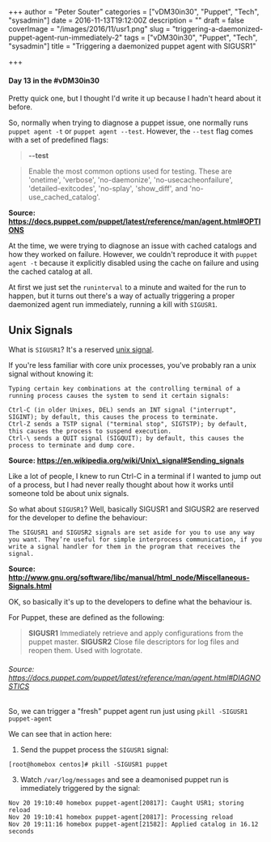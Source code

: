+++
author = "Peter Souter"
categories = ["vDM30in30", "Puppet", "Tech", "sysadmin"]
date = 2016-11-13T19:12:00Z
description = ""
draft = false
coverImage = "/images/2016/11/usr1.png"
slug = "triggering-a-daemonized-puppet-agent-run-immediately-2"
tags = ["vDM30in30", "Puppet", "Tech", "sysadmin"]
title = "Triggering a daemonized puppet agent with SIGUSR1"

+++

#### Day 13 in the #vDM30in30

Pretty quick one, but I thought I'd write it up because I hadn't heard about it before.

So, normally when trying to diagnose a puppet issue, one normally runs `puppet agent -t` or `puppet agent --test`. However, the `--test` flag comes with a set of predefined flags:

> **--test**

>Enable the most common options used for testing. These are 'onetime', 'verbose', 'no-daemonize', 'no-usecacheonfailure', 'detailed-exitcodes', 'no-splay', 'show_diff', and 'no-use_cached_catalog'.

**Source: https://docs.puppet.com/puppet/latest/reference/man/agent.html#OPTIONS**

At the time, we were trying to diagnose an issue with cached catalogs and how they worked on failure. However, we couldn't reproduce it with `puppet agent -t` because it explicitly disabled using the cache on failure and using the cached catalog at all.

At first we just set the `runinterval` to a minute and waited for the run to happen, but it turns out there's a way of actually triggering a proper daemonized agent run immediately, running a kill with `SIGUSR1`.

## Unix Signals

What is `SIGUSR1`? It's a reserved [unix signal](https://en.wikipedia.org/wiki/Unix_signal).

If you're less familiar with core unix processes, you've probably ran a unix signal without knowing it:

```
Typing certain key combinations at the controlling terminal of a running process causes the system to send it certain signals:

Ctrl-C (in older Unixes, DEL) sends an INT signal ("interrupt", SIGINT); by default, this causes the process to terminate.
Ctrl-Z sends a TSTP signal ("terminal stop", SIGTSTP); by default, this causes the process to suspend execution.
Ctrl-\ sends a QUIT signal (SIGQUIT); by default, this causes the process to terminate and dump core.
```
**Source: https://en.wikipedia.org/wiki/Unix\_signal#Sending_signals**

Like a lot of people, I knew to run Ctrl-C in a terminal if I wanted to jump out of a process, but I had never really thought about how it works until someone told be about unix signals.

So what about `SIGUSR1`? Well, basically SIGUSR1 and SIGUSR2 are reserved for the developer to define the behaviour:

```
The SIGUSR1 and SIGUSR2 signals are set aside for you to use any way you want. They’re useful for simple interprocess communication, if you write a signal handler for them in the program that receives the signal.
```
**Source: http://www.gnu.org/software/libc/manual/html_node/Miscellaneous-Signals.html**

OK, so basically it's up to the developers to define what the behaviour is.

For Puppet, these are defined as the following:

> **SIGUSR1**
Immediately retrieve and apply configurations from the puppet master.
**SIGUSR2**
Close file descriptors for log files and reopen them. Used with logrotate.
###### Source: https://docs.puppet.com/puppet/latest/reference/man/agent.html#DIAGNOSTICS

So, we can trigger a "fresh" puppet agent run just using `pkill -SIGUSR1 puppet-agent`

We can see that in action here:

1. Send the puppet process the `SIGUSR1` signal:
```
[root@homebox centos]# pkill -SIGUSR1 puppet
```

3. Watch `/var/log/messages` and see a deamonised puppet run is immediately triggered by the signal:
```
Nov 20 19:10:40 homebox puppet-agent[20817]: Caught USR1; storing reload
Nov 20 19:10:41 homebox puppet-agent[20817]: Processing reload
Nov 20 19:11:16 homebox puppet-agent[21582]: Applied catalog in 16.12 seconds
```
